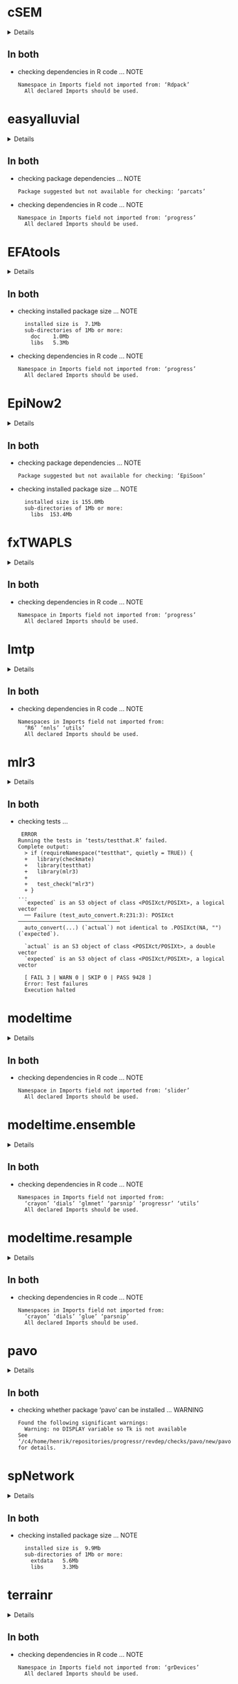 # cSEM

<details>

* Version: 0.3.1
* GitHub: https://github.com/M-E-Rademaker/cSEM
* Source code: https://github.com/cran/cSEM
* Date/Publication: 2021-02-14 22:50:20 UTC
* Number of recursive dependencies: 123

Run `revdep_details(, "cSEM")` for more info

</details>

## In both

*   checking dependencies in R code ... NOTE
    ```
    Namespace in Imports field not imported from: ‘Rdpack’
      All declared Imports should be used.
    ```

# easyalluvial

<details>

* Version: 0.3.0
* GitHub: https://github.com/erblast/easyalluvial
* Source code: https://github.com/cran/easyalluvial
* Date/Publication: 2021-01-13 10:40:09 UTC
* Number of recursive dependencies: 177

Run `revdep_details(, "easyalluvial")` for more info

</details>

## In both

*   checking package dependencies ... NOTE
    ```
    Package suggested but not available for checking: ‘parcats’
    ```

*   checking dependencies in R code ... NOTE
    ```
    Namespace in Imports field not imported from: ‘progress’
      All declared Imports should be used.
    ```

# EFAtools

<details>

* Version: 0.3.0
* GitHub: https://github.com/mdsteiner/EFAtools
* Source code: https://github.com/cran/EFAtools
* Date/Publication: 2020-11-04 18:00:02 UTC
* Number of recursive dependencies: 88

Run `revdep_details(, "EFAtools")` for more info

</details>

## In both

*   checking installed package size ... NOTE
    ```
      installed size is  7.1Mb
      sub-directories of 1Mb or more:
        doc    1.0Mb
        libs   5.3Mb
    ```

*   checking dependencies in R code ... NOTE
    ```
    Namespace in Imports field not imported from: ‘progress’
      All declared Imports should be used.
    ```

# EpiNow2

<details>

* Version: 1.3.2
* GitHub: https://github.com/epiforecasts/EpiNow2
* Source code: https://github.com/cran/EpiNow2
* Date/Publication: 2020-12-14 09:00:15 UTC
* Number of recursive dependencies: 152

Run `revdep_details(, "EpiNow2")` for more info

</details>

## In both

*   checking package dependencies ... NOTE
    ```
    Package suggested but not available for checking: ‘EpiSoon’
    ```

*   checking installed package size ... NOTE
    ```
      installed size is 155.0Mb
      sub-directories of 1Mb or more:
        libs  153.4Mb
    ```

# fxTWAPLS

<details>

* Version: 0.0.5
* GitHub: https://github.com/special-uor/fxTWAPLS
* Source code: https://github.com/cran/fxTWAPLS
* Date/Publication: 2021-01-29 12:10:02 UTC
* Number of recursive dependencies: 63

Run `revdep_details(, "fxTWAPLS")` for more info

</details>

## In both

*   checking dependencies in R code ... NOTE
    ```
    Namespace in Imports field not imported from: ‘progress’
      All declared Imports should be used.
    ```

# lmtp

<details>

* Version: 0.9.0
* GitHub: NA
* Source code: https://github.com/cran/lmtp
* Date/Publication: 2021-02-22 15:50:02 UTC
* Number of recursive dependencies: 92

Run `revdep_details(, "lmtp")` for more info

</details>

## In both

*   checking dependencies in R code ... NOTE
    ```
    Namespaces in Imports field not imported from:
      ‘R6’ ‘nnls’ ‘utils’
      All declared Imports should be used.
    ```

# mlr3

<details>

* Version: 0.10.0
* GitHub: https://github.com/mlr-org/mlr3
* Source code: https://github.com/cran/mlr3
* Date/Publication: 2021-01-21 08:50:06 UTC
* Number of recursive dependencies: 60

Run `revdep_details(, "mlr3")` for more info

</details>

## In both

*   checking tests ...
    ```
     ERROR
    Running the tests in ‘tests/testthat.R’ failed.
    Complete output:
      > if (requireNamespace("testthat", quietly = TRUE)) {
      +   library(checkmate)
      +   library(testthat)
      +   library(mlr3)
      + 
      +   test_check("mlr3")
      + }
    ...
      `expected` is an S3 object of class <POSIXct/POSIXt>, a logical vector
      ── Failure (test_auto_convert.R:231:3): POSIXct ────────────────────────────────
      auto_convert(...) (`actual`) not identical to .POSIXct(NA, "") (`expected`).
      
      `actual` is an S3 object of class <POSIXct/POSIXt>, a double vector
      `expected` is an S3 object of class <POSIXct/POSIXt>, a logical vector
      
      [ FAIL 3 | WARN 0 | SKIP 0 | PASS 9428 ]
      Error: Test failures
      Execution halted
    ```

# modeltime

<details>

* Version: 0.4.1
* GitHub: https://github.com/business-science/modeltime
* Source code: https://github.com/cran/modeltime
* Date/Publication: 2021-01-17 14:30:13 UTC
* Number of recursive dependencies: 194

Run `revdep_details(, "modeltime")` for more info

</details>

## In both

*   checking dependencies in R code ... NOTE
    ```
    Namespace in Imports field not imported from: ‘slider’
      All declared Imports should be used.
    ```

# modeltime.ensemble

<details>

* Version: 0.3.0
* GitHub: https://github.com/business-science/modeltime.ensemble
* Source code: https://github.com/cran/modeltime.ensemble
* Date/Publication: 2020-11-06 18:00:02 UTC
* Number of recursive dependencies: 189

Run `revdep_details(, "modeltime.ensemble")` for more info

</details>

## In both

*   checking dependencies in R code ... NOTE
    ```
    Namespaces in Imports field not imported from:
      ‘crayon’ ‘dials’ ‘glmnet’ ‘parsnip’ ‘progressr’ ‘utils’
      All declared Imports should be used.
    ```

# modeltime.resample

<details>

* Version: 0.1.0
* GitHub: https://github.com/business-science/modeltime.resample
* Source code: https://github.com/cran/modeltime.resample
* Date/Publication: 2020-11-05 07:40:09 UTC
* Number of recursive dependencies: 193

Run `revdep_details(, "modeltime.resample")` for more info

</details>

## In both

*   checking dependencies in R code ... NOTE
    ```
    Namespaces in Imports field not imported from:
      ‘crayon’ ‘dials’ ‘glue’ ‘parsnip’
      All declared Imports should be used.
    ```

# pavo

<details>

* Version: 2.6.1
* GitHub: https://github.com/rmaia/pavo
* Source code: https://github.com/cran/pavo
* Date/Publication: 2020-12-18 22:20:02 UTC
* Number of recursive dependencies: 106

Run `revdep_details(, "pavo")` for more info

</details>

## In both

*   checking whether package ‘pavo’ can be installed ... WARNING
    ```
    Found the following significant warnings:
      Warning: no DISPLAY variable so Tk is not available
    See ‘/c4/home/henrik/repositories/progressr/revdep/checks/pavo/new/pavo.Rcheck/00install.out’ for details.
    ```

# spNetwork

<details>

* Version: 0.1.1
* GitHub: https://github.com/JeremyGelb/spNetwork
* Source code: https://github.com/cran/spNetwork
* Date/Publication: 2021-01-21 23:30:02 UTC
* Number of recursive dependencies: 119

Run `revdep_details(, "spNetwork")` for more info

</details>

## In both

*   checking installed package size ... NOTE
    ```
      installed size is  9.9Mb
      sub-directories of 1Mb or more:
        extdata   5.6Mb
        libs      3.3Mb
    ```

# terrainr

<details>

* Version: 0.3.1
* GitHub: https://github.com/ropensci/terrainr
* Source code: https://github.com/cran/terrainr
* Date/Publication: 2021-02-23 08:30:02 UTC
* Number of recursive dependencies: 94

Run `revdep_details(, "terrainr")` for more info

</details>

## In both

*   checking dependencies in R code ... NOTE
    ```
    Namespace in Imports field not imported from: ‘grDevices’
      All declared Imports should be used.
    ```

